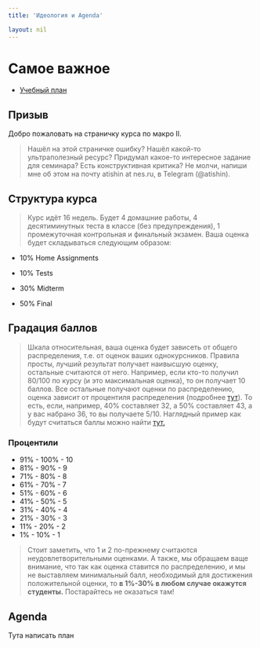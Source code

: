```yaml
---
title: 'Идеология и Agenda'

layout: nil
---
```


# Самое важное

* [Учебный план](https://github.com/phenyard/macro201/blob/master/docs/_includes/main.pdf)

## Призыв

Добро пожаловать на страничку курса по макро II.

> Нашёл на этой страничке ошибку? Нашёл какой-то ультраполезный ресурс? Придумал какое-то интересное задание для семинара? Есть конструктивная критика? Не молчи, напиши мне об этом на почту atishin at nes.ru, в Telegram (@atishin).

## Структура курса

> Курс идёт 16 недель. Будет 4 домашние работы, 4 десятиминутных теста в классе (без предупреждения), 1 промежуточная контрольная и финальный экзамен. Ваша оценка будет складываться следующим образом:

* 10% Home Assignments

* 10% Tests

* 30% Midterm

* 50% Final

## Градация баллов

> Шкала относительная, ваша оценка будет зависеть от общего распределения, т.е. от оценок ваших однокурсников.
Правила просты, лучший результат получает наивысшую оценку, остальные считаются от него. Например, если кто-то получил 80/100 по курсу (и это максимальная оценка), то он получает 10 баллов. Все остальные получают оценки по распределению, оценка зависит от процентиля распределения (подробнее [тут](https://ru.wikipedia.org/wiki/Квантиль)). То есть, если, например, 40% составляет 32, а 50% составляет 43, а у вас набрано 36, то вы получаете 5/10.
> Наглядный пример как будут считаться баллы можно найти [тут.](https://github.com/phenyard/macro201/blob/master/Scores_ex.xlsx)


### Процентили

* 91% - 100% - 10
* 81% - 90% - 9
* 71% - 80% - 8
* 61% - 70% - 7
* 51% - 60% - 6
* 41% - 50% - 5
* 31% - 40% - 4
* 21% - 30% - 3
* 11% - 20% - 2
* 1% - 10% - 1

> Стоит заметить, что 1 и 2 по-прежнему считаются неудовлетворительными оценками. А также, мы обращаем ваще внимание, что так как оценка ставится по распределению, и мы не выставляем минимальный балл, необходимый для достижения положительной оценки, то **в 1%-30% в любом случае окажутся студенты.** Постарайтесь не оказаться там!  

## Agenda

Тута написать план

<br>
